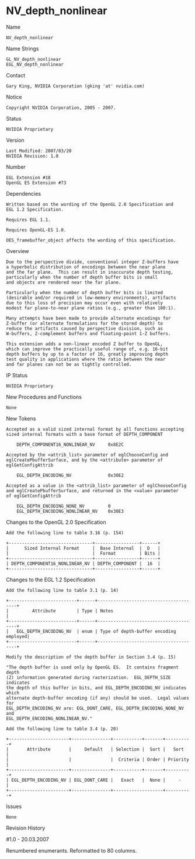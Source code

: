 # NV_depth_nonlinear

Name

    NV_depth_nonlinear

Name Strings

    GL_NV_depth_nonlinear
    EGL_NV_depth_nonlinear

Contact

    Gary King, NVIDIA Corporation (gking 'at' nvidia.com)

Notice

    Copyright NVIDIA Corporation, 2005 - 2007.

Status

    NVIDIA Proprietary

Version

    Last Modified: 2007/03/20
    NVIDIA Revision: 1.0

Number

    EGL Extension #18
    OpenGL ES Extension #73

Dependencies

    Written based on the wording of the OpenGL 2.0 Specification and
    EGL 1.2 Specification.

    Requires EGL 1.1.

    Requires OpenGL-ES 1.0.

    OES_framebuffer_object affects the wording of this specification.

Overview

    Due to the perspective divide, conventional integer Z-buffers have
    a hyperbolic distribution of encodings between the near plane
    and the far plane.  This can result in inaccurate depth testing,
    particularly when the number of depth buffer bits is small
    and objects are rendered near the far plane.

    Particularly when the number of depth buffer bits is limited
    (desirable and/or required in low-memory environments), artifacts
    due to this loss of precision may occur even with relatively
    modest far plane-to-near plane ratios (e.g., greater than 100:1).

    Many attempts have been made to provide alternate encodings for
    Z-buffer (or alternate formulations for the stored depth) to
    reduce the artifacts caused by perspective division, such as
    W-buffers, Z-complement buffers and floating-point 1-Z buffers.

    This extension adds a non-linear encoded Z buffer to OpenGL,
    which can improve the practically useful range of, e.g. 16-bit
    depth buffers by up to a factor of 16, greatly improving depth
    test quality in applications where the ratio between the near
    and far planes can not be as tightly controlled.

IP Status

    NVIDIA Proprietary

New Procedures and Functions

    None

New Tokens

    Accepted as a valid sized internal format by all functions accepting
    sized internal formats with a base format of DEPTH_COMPONENT

        DEPTH_COMPONENT16_NONLINEAR_NV     0x8E2C

    Accepted by the <attrib_list> parameter of eglChooseConfig and
    eglCreatePbufferSurface, and by the <attribute> parameter of
    eglGetConfigAttrib

        EGL_DEPTH_ENCODING_NV              0x30E2

    Accepted as a value in the <attrib_list> parameter of eglChooseConfig
    and eglCreatePbufferSurface, and returned in the <value> parameter
    of eglGetConfigAttrib

        EGL_DEPTH_ENCODING_NONE_NV         0
        EGL_DEPTH_ENCODING_NONLINEAR_NV    0x30E3

Changes to the OpenGL 2.0 Specification

    Add the following line to table 3.16 (p. 154)

    +--------------------------------+-----------------+------+
    |      Sized Internal Format     |  Base Internal  |  D   |
    |                                |  Format         | Bits |
    +--------------------------------+-----------------+------+
    | DEPTH_COMPONENT16_NONLINEAR_NV | DEPTH_COMPONENT |  16  |
    +--------------------------------+-----------------+------+

Changes to the EGL 1.2 Specification

    Add the following line to table 3.1 (p. 14)

    +--------------------------+------+---------------------------------------+
    |         Attribute        | Type | Notes                                 |
    +--------------------------+------+---------------------------------------+
    |   EGL_DEPTH_ENCODING_NV  | enum | Type of depth-buffer encoding employed|
    +--------------------------+------+---------------------------------------+

    Modify the description of the depth buffer in Section 3.4 (p. 15)

    "The depth buffer is used only by OpenGL ES.  It contains fragment depth 
    (Z) information generated during rasterization.  EGL_DEPTH_SIZE indicates 
    the depth of this buffer in bits, and EGL_DEPTH_ENCODING_NV indicates which
    alternate depth-buffer encoding (if any) should be used.  Legal values for
    EGL_DEPTH_ENCODING_NV are: EGL_DONT_CARE, EGL_DEPTH_ENCODING_NONE_NV and
    EGL_DEPTH_ENCODING_NONLINEAR_NV."

    Add the following line to table 3.4 (p. 20)

    +-----------------------+---------------+-----------+-------+----------+
    |       Attribute       |     Default   | Selection |  Sort |   Sort   |
    |                       |               |  Criteria | Order | Priority |
    +-----------------------+---------------+-----------+-------+----------+
    | EGL_DEPTH_ENCODING_NV | EGL_DONT_CARE |   Exact   |  None |     -    |
    +-----------------------+---------------+-------------------+----------+

Issues

    None

Revision History

#1.0 - 20.03.2007

   Renumbered enumerants.  Reformatted to 80 columns.
